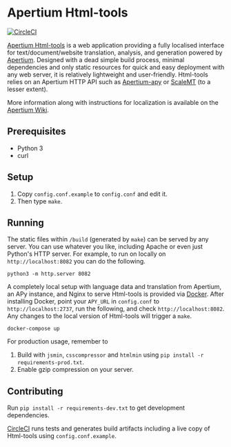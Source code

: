 Apertium Html-tools
====================

[![CircleCI](https://circleci.com/gh/apertium/apertium-html-tools.svg?style=svg)](https://circleci.com/gh/apertium/apertium-html-tools)

[Apertium Html-tools][1] is a web application providing a fully localised
interface for text/document/website translation, analysis, and generation
powered by [Apertium][2]. Designed with a dead simple build process, minimal
dependencies and only static resources for quick and easy deployment with
any web server, it is relatively lightweight and user-friendly. Html-tools
relies on an Apertium HTTP API such as [Apertium-apy][3] or [ScaleMT][4]
(to a lesser extent).

More information along with instructions for localization is available on the
[Apertium Wiki][5].

Prerequisites
-------------

* Python 3
* curl

Setup
-----

1. Copy `config.conf.example` to `config.conf` and edit it.
1. Then type `make`.

Running
-------

The static files within `/build` (generated by `make`) can be served by any
server. You can use whatever you like, including Apache or even just Python's
HTTP server. For example, to run on locally on `http://localhost:8082` you
can do the following.

    python3 -m http.server 8082

A completely local setup with language data and translation from Apertium,
an APy instance, and Nginx to serve Html-tools is provided via [Docker][6].
After installing Docker, point your `APY_URL` in `config.conf` to
`http://localhost:2737`, run the following, and check `http://localhost:8082`.
Any changes to the local version of Html-tools will trigger a `make`.

    docker-compose up

For production usage, remember to

1. Build with `jsmin`, `csscompressor` and `htmlmin` using
   `pip install -r requirements-prod.txt`.
1. Enable gzip compression on your server.

Contributing
------------

Run `pip install -r requirements-dev.txt` to get development dependencies.

[CircleCI][7] runs tests and generates build artifacts including
a live copy of Html-tools using `config.conf.example`.

[1]: http://wiki.apertium.org/wiki/Apertium-html-tools
[2]: http://apertium.org
[3]: http://wiki.apertium.org/wiki/Apertium-apy
[4]: http://wiki.apertium.org/wiki/ScaleMT
[5]: http://wiki.apertium.org/wiki/Apertium-html-tools
[6]: https://www.docker.com/
[7]: https://circleci.com/
